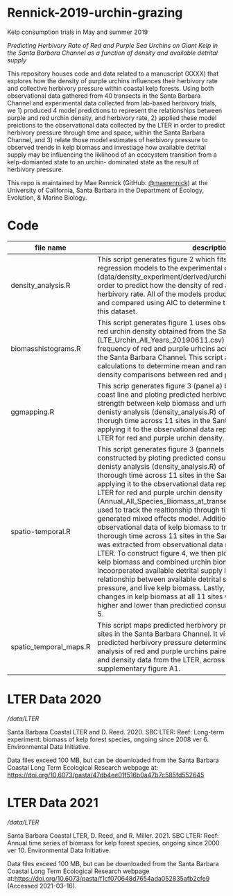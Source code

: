 # Rennick-2019-urchin-grazing
Kelp consumption trials in May and summer 2019

*Predicting Herbivory Rate of Red and Purple Sea Urchins on Giant Kelp in the Santa Barbara Channel as a function of density and available detrital supply*

This repository houses code and data related to a manuscript (XXXX) that explores how the density  of purple urchins influences their herbivory rate and collective herbivory pressure within coastal kelp forests. Using both observational data gathered from 40 transects in the Santa Barbara Channel and experimental data collected from lab-based herbivory trials, we 1) produced 4 model predictions to represent the relationships between purple and red urchin density, and herbivory rate, 2) applied these model preictions to the observational data collected by the LTER in order to predict herbivory pressure through time and space, within the Santa Barbara Channel, and 3) relate those model estimates of herbivory pressure to observed trends in kelp biomass and investiage how available detrital supply may be influencing the liklihood of an ecocystem transition from a kelp-domianted state to an urchin- dominated state as the result of herbivory pressure.

This repo is maintained by Mae Rennick (GitHub: [@maerennick](https://github.com/maerennick)) at the University of California, Santa Barbara in the Department of Ecology, Evolution, & Marine Biology.

# Code

file name | description 
---|-----------
density_analysis.R | This script generates figure 2 which fits sigmoidal and linear regression models to the experimental denisty data (data/density_experiment/derived/urchin_density_data_cleaned.csv)in order to predict how the density of red and purple urchins will affect herbivory rate. All of the models produced in this script were tested and compared using AIC to determine the most appropriate model for this dataset. 
biomasshistograms.R | This script generates figure 1 uses observational data of purple and red urchin density obtained from the Santa Barbara LTER (LTE_Urchin_All_Years_20190611.csv) in order to determine the frequency of red and purple urhcins across 11 coastal sites within the Santa Barbara Channel. This script additionally includes calculations to determine mean and range of urchin density, and density comparisons between red and purple urchins. 
ggmapping.R | This scrip generates figure 3 (panel a) by mapping the California coast line and ploting predicted herbivory pressure (interaction strength between kelp biomass and urhcin biomass) derived from the denisty analysis (density_analysis.R) of red and purple urchins thorugh time across 11 sites in the Santa Barbara Channel by applying it to the observational data reported by the Santa Barbara LTER for red and purple urchin density.
spatio-temporal.R | This script generates figure 3 (pannels b and c) 4 and 5. Figure 3 was constructed by ploting predicted consumption derived from the denisty analysis (density_analysis.R) of red and purple urchins thorough time across 11 sites in the Santa Barbara Channel by applying it to the observational data reported by the Santa Barbara LTER for red and purple urchin density (Annual_All_Species_Biomass_at_transect.csv). This data was then used to track the realtionship through time and space through a generated mixed effects model. Additionally this script utilizes observational data of kelp biomass to track living kelp biomass thorough time across 11 sites in the Santa Barbara Channel which was extracted from observational data reported by the Santa Barbara LTER. To construct figure 4, we then plotted the LTER estimates of kelp biomass and combined urchin biomass at each site, and then incoorperated  available detrital supply in panel b to track the relationship between available detrital supply, predicted herbivory pressure, and live kelp biomass. Lastly, we used this data to compare changes in kelp biomass at all 11 sites when detrital supply was higher and lower than predictied consumption rate to generate figure 5. 
spatio_temporal_maps.R | This script maps predicted herbivory pressure across nine coastal sites in the Santa Barbara Channel. It visually represents strength of predicted herbivory pressure determined by the size and density analysis of red and purple urchins paired with the observational size and density data from the LTER, across time and space to generate supplementary figure A1.


# LTER Data 2020
*/data/LTER*

Santa Barbara Coastal LTER and D. Reed. 2020. SBC LTER: Reef: Long-term experiment: biomass of kelp forest species, ongoing since 2008 ver 6. Environmental Data Initiative. 

Data files exceed 100 MB, but can be downloaded from the Santa Barbara Coastal Long Term Ecological Research webpage at: https://doi.org/10.6073/pasta/47db4ee01f516b0a47b7c585fd552645 

# LTER Data 2021
*/data/LTER*

Santa Barbara Coastal LTER, D. Reed, and R. Miller. 2021. SBC LTER: Reef: Annual time series of biomass for kelp forest species, ongoing since 2000 ver 10. Environmental Data Initiative.

Data files exceed 100 MB, but can be downloaded from the Santa Barbara Coastal Long Term Ecological Research webpage at:https://doi.org/10.6073/pasta/f1cf070648d7654ada052835afb2cfe9 (Accessed 2021-03-16).




 
